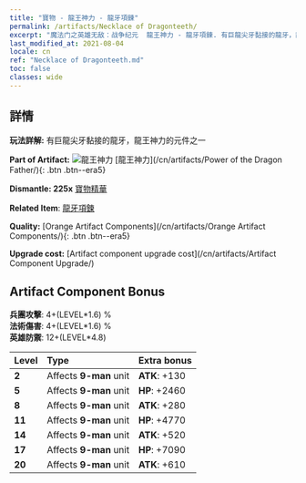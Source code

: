 ```yaml
---
title: "寶物 - 龍王神力 - 龍牙項鍊"
permalink: /artifacts/Necklace of Dragonteeth/
excerpt: "魔法门之英雄无敌：战争纪元  龍王神力 - 龍牙項鍊. 有巨龍尖牙黏接的龍牙，龍王神力的元件之一"
last_modified_at: 2021-08-04
locale: cn
ref: "Necklace of Dragonteeth.md"
toc: false
classes: wide
---
```




## 詳情

 **玩法詳解:** 有巨龍尖牙黏接的龍牙，龍王神力的元件之一

 **Part of Artifact:** ![龍王神力](/images/t/icon_artifact_40.png) [龍王神力](/cn/artifacts/Power of the Dragon Father/){: .btn .btn--era5}

 **Dismantle: 225x** [寶物精華](/cn/Items/con_905/)

 **Related Item**: [龍牙項鍊](/cn/Items/art_149/)

 **Quality:** [Orange Artifact Components](/cn/artifacts/Orange Artifact Components/){: .btn .btn--era5}

 **Upgrade cost:** [Artifact component upgrade cost](/cn/artifacts/Artifact Component Upgrade/)

## Artifact Component Bonus

  **兵團攻擊**: 4+(LEVEL\*1.6) %<br/>**法術傷害**: 4+(LEVEL\*1.6) %<br/>**英雄防禦**: 12+(LEVEL\*4.8)

  |  Level  | Type |    Extra bonus  | 
  |:--------|:-----|:----------------| 
  | **2** | Affects **9-man** unit | **ATK**: +130 | 
  | **5** | Affects **9-man** unit | **HP**: +2460 | 
  | **8** | Affects **9-man** unit | **ATK**: +280 | 
  | **11** | Affects **9-man** unit | **HP**: +4770 | 
  | **14** | Affects **9-man** unit | **ATK**: +520 | 
  | **17** | Affects **9-man** unit | **HP**: +7090 | 
  | **20** | Affects **9-man** unit | **ATK**: +610 | 
